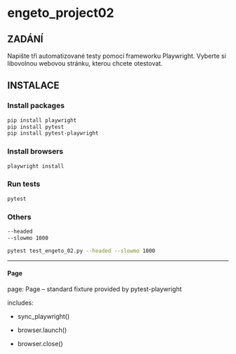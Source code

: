 # engeto_project02

## ZADÁNÍ
Napište tři automatizované testy pomocí frameworku Playwright. Vyberte si libovolnou webovou stránku, kterou chcete otestovat.

## INSTALACE

### Install packages
```bash
pip install playwright
pip install pytest
pip install pytest-playwright
```
### Install browsers

```bash
playwright install
```

### Run tests 
```bash
pytest
```
### Others
```bash
--headed
--slowmo 1000

pytest test_engeto_02.py --headed --slowmo 1000
```

-------------------------------------------------------

#### Page

page: Page – standard fixture provided by pytest-playwright

includes:

- sync_playwright()

- browser.launch()

- browser.close()
